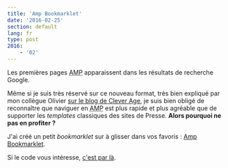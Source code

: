 ```yaml
---
title: 'Amp Bookmarklet'
date: '2016-02-25'
section: default
lang: fr
type: post
2016:
    - '02'
---
```


Les premières pages <abbr title="Accelerated Mobile Pages">AMP</abbr> apparaissent dans les résultats de recherche Google.

Même si je suis très réservé sur ce nouveau format, très bien expliqué par mon collègue Olivier [sur le blog de Clever Age](http://blog.clever-age.com/fr/2016/02/08/amp-project-booste-le-chargement-des-pages-web/ "&quot;AMP Project booste le chargement des pages web&quot;, Oliver Keul"), je suis bien obligé de reconnaître que naviguer en <abbr title="Accelerated Mobile Pages">AMP</abbr> est plus rapide et plus agréable que de supporter les <i lang="en">templates</i> classiques des sites de Presse. **Alors pourquoi ne pas en profiter ?**

J'ai créé un petit <i lang="en">bookmarklet</i> sur à glisser dans vos favoris : <a href="javascript:void function(){var e=document.querySelector('link[rel=%22amphtml%22]');e%26%26(location.href=e.href)}();">Amp Bookmarklet</a>.

Si le code vous intéresse, [c'est par là](https://gist.github.com/borisschapira/f240f1db4490e5902af0 "&quot;AMP Bookmarket : go to the AMP version of the current page.&quot;, on Gist").
